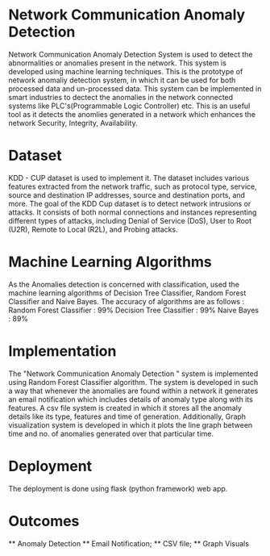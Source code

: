 # Network Communication Anomaly Detection

Network Communication Anomaly Detection System is used to detect the abnormalities or anomalies present in the network. This system is developed using machine learning techniques. This is the prototype of network anomaliy detection system, in which it can be used for both processed data and un-processed data.
This system can be implemented in smart industries to dectect the anomalies in the network connected systems like  PLC's(Programmable Logic Controller) etc. This is an useful tool as it detects the anomlies generated in a network which enhances the network Security, Integrity, Availability. 

# Dataset

KDD - CUP dataset is used to implement it. The dataset includes various features extracted from the network traffic, such as protocol type, service, source and 
destination IP addresses, source and destination ports, and more. The goal of the KDD Cup dataset is to detect network intrusions or attacks. It consists of both normal connections and 
instances representing different types of attacks, including Denial of Service (DoS), User to Root (U2R), Remote to Local (R2L), and Probing attacks.

# Machine Learning Algorithms

As the Anomalies detection is concerned with classification, used the machine learning algorithms of Decision Tree Classifier, Random Forest Classifier and Naive Bayes.
The accuracy of algorithms are as follows :
		Random Forest Classifier : 99%
		Decision Tree Classifier : 99%
		Naive Bayes		           : 89%

# Implementation

The "Network Communication Anomaly Detection " system is implemented using Random Forest Classifier algorithm. The system is developed in such a way that whenever
the anomalies are found within a network it generates an email notification which includes details of anomaly type along with its features. 
A csv file system is created in which it stores all the anomaly details like its type, features and time of generation. Additionally, Graph visualization system is developed in which it plots the line graph between time and no. of anomalies generated over that particular time.

# Deployment

The deployment is done using flask (python framework) web app. 

# Outcomes

** Anomaly Detection
** Email Notification;
** CSV file;
** Graph Visuals
